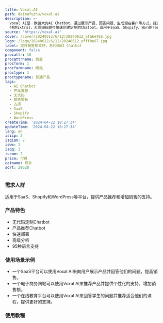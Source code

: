 ```yaml
---
title: Voxal.AI
path: daimafuzhu/voxal-ai
description: >-
  Voxal AI是一款强大的AI Chatbot，通过展示产品、回答问题、生成潜在客户等方式，提升销售和支持。使用最新的AI技术，包括GPT 3、GPT
  4和Mixtral，无需编码即可快速创建定制的Chatbot。适用于SaaS、Shopify、WordPress等平台，支持产品推荐和销售增长。提供高级分析功能，支持95种语言。快速部署，定制个性化外观和交互，轻松集成到网站中。
source: 'https://voxal.ai'
cover: /cover/20240612/6/12/20240612_afa6e488.jpg
logo: /logo/20240612/6/12/20240612_efff0e87.jpg
label: 提升销售和支持，无代码AI Chatbot
component: false
procattr: 10
procattrname: 商业
procform: 1
procformname: 网站
proctype: 1
proctypename: 普通产品
tags:
  - AI Chatbot
  - 产品推荐
  - 无代码
  - 销售增长
  - 支持
  - SaaS
  - Shopify
  - WordPress
createTime: '2024-04-22 18:27:34'
updateTime: '2024-04-22 18:27:34'
lang: en
isicp: 2
isqian: 2
iswx: 2
isqq: 2
iscom: 2
price: 付费
catname: 商业
sort: 29620
---
```




### 需求人群
适用于SaaS、Shopify和WordPress等平台，提供产品推荐和增加销售的支持。

### 产品特色
- 无代码定制Chatbot
- 产品推荐Chatbot
- 快速部署
- 高级分析
- 95种语言支持

### 使用场景示例
- 一个SaaS平台可以使用Voxal AI来向用户展示产品并回答他们的问题，提高销售。
- 一个电子商务网站可以使用Voxal AI来推荐产品并提供个性化的支持，增加销售额。
- 一个在线教育平台可以使用Voxal AI来回答学生的问题并推荐适合他们的课程，提供更好的支持。

### 使用教程


  
